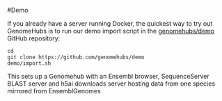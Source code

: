 #Demo

If you already have a server running Docker, the quickest way to try out GenomeHubs is to run our demo import script in the [genomehubs/demo](https://github.com/genomehubs/demo) GitHub repository:

```
cd
git clone https://github.com/genomehubs/demo
demo/import.sh
```

This sets up a Genomehub with an Ensembl browser, SequenceServer BLAST server and h5ai downloads server hosting data from one species mirrored from EnsemblGenomes